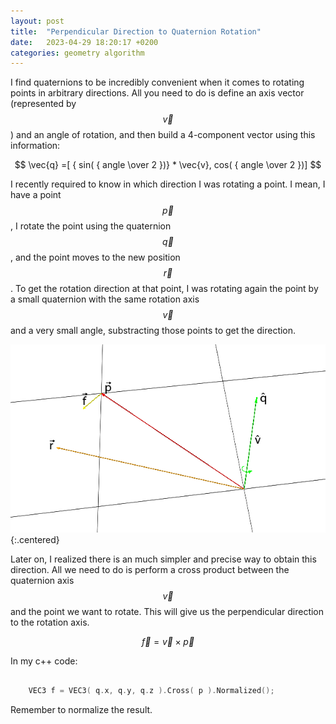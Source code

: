 ```yaml
---
layout: post
title:  "Perpendicular Direction to Quaternion Rotation"
date:   2023-04-29 18:20:17 +0200
categories: geometry algorithm
---
```


I find quaternions to be incredibly convenient when it comes to rotating points in arbitrary directions. All you need to do is define an axis vector (represented by $$\vec{v}$$ ) and an angle of rotation, and then build a 4-component vector using this information:

$$ \vec{q} =[ { sin( { angle \over 2 })} * \vec{v}, cos( { angle \over 2 })] $$

I recently required to know in which direction I was rotating a point. I mean, I have a point $$\vec{p}$$, I rotate the point using the quaternion $$\vec{q}$$, and the point moves to the new position $$\vec{r}$$. To get the rotation direction at that point, I was rotating again the point by a small quaternion with the same rotation axis $$\vec{v}$$ and a very small angle, substracting those points to get the direction.

![Results](/assets/images/quaternion_rotation_dir_00.png){:.centered}

Later on, I realized there is an much simpler and precise way to obtain this direction. All we need to do is perform a cross product between the quaternion axis $$\vec{v}$$ and the point we want to rotate. This will give us the perpendicular direction to the rotation axis. 

$$ \vec{f} = \vec{ v } \times \vec{p} $$

In my c++ code:

```c++

    VEC3 f = VEC3( q.x, q.y, q.z ).Cross( p ).Normalized();

```

Remember to normalize the result.

